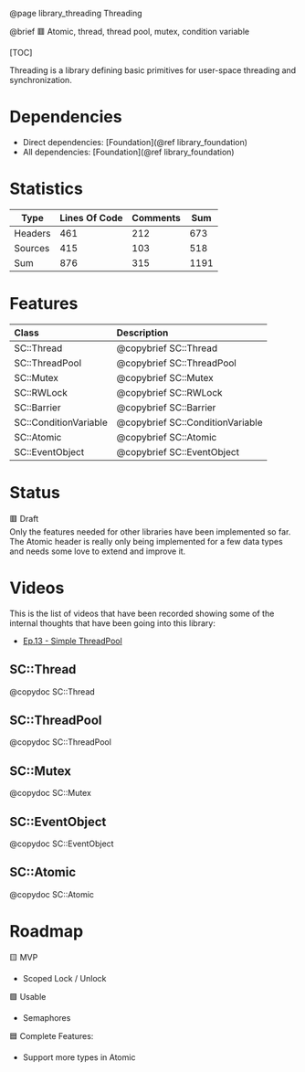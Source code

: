 @page library_threading Threading

@brief 🟥 Atomic, thread, thread pool, mutex, condition variable

[TOC]

Threading is a library defining basic primitives for user-space threading and synchronization.

# Dependencies
- Direct dependencies: [Foundation](@ref library_foundation)
- All dependencies: [Foundation](@ref library_foundation)

# Statistics
| Type      | Lines Of Code | Comments  | Sum   |
|-----------|---------------|-----------|-------|
| Headers   | 461			| 212		| 673	|
| Sources   | 415			| 103		| 518	|
| Sum       | 876			| 315		| 1191	|

# Features
| Class                 | Description                       |
|:----------------------|:----------------------------------|
| SC::Thread            | @copybrief SC::Thread             |
| SC::ThreadPool        | @copybrief SC::ThreadPool         |
| SC::Mutex             | @copybrief SC::Mutex              |
| SC::RWLock            | @copybrief SC::RWLock             |
| SC::Barrier           | @copybrief SC::Barrier            |
| SC::ConditionVariable | @copybrief SC::ConditionVariable  |
| SC::Atomic            | @copybrief SC::Atomic             |
| SC::EventObject       | @copybrief SC::EventObject        |

# Status
🟥 Draft  
Only the features needed for other libraries have been implemented so far.
The Atomic header is really only being implemented for a few data types and needs some love to extend and improve it.

# Videos

This is the list of videos that have been recorded showing some of the internal thoughts that have been going into this library:

- [Ep.13 - Simple ThreadPool](https://www.youtube.com/watch?v=e48ruImESxI)

## SC::Thread
@copydoc SC::Thread

## SC::ThreadPool
@copydoc SC::ThreadPool

## SC::Mutex
@copydoc SC::Mutex

## SC::EventObject
@copydoc SC::EventObject

## SC::Atomic
@copydoc SC::Atomic

# Roadmap
🟨 MVP
- Scoped Lock / Unlock

🟩 Usable
- Semaphores

🟦 Complete Features:
- Support more types in Atomic<T>
